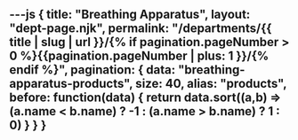 ---js
{
title: "Breathing Apparatus",
layout: "dept-page.njk",
permalink: "/departments/{{ title | slug | url }}/{% if pagination.pageNumber > 0 %}{{pagination.pageNumber | plus: 1 }}/{% endif %}",
pagination: {
  data: "breathing-apparatus-products",
  size: 40,
  alias: "products",
  before: function(data) { 
    return data.sort((a,b) => (a.name < b.name) ? -1 : (a.name > b.name) ? 1 : 0)
    }
  }
}
---


